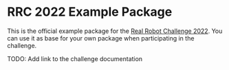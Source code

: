 RRC 2022 Example Package
========================

This is the official example package for the [Real Robot Challenge
2022](https://real-robot-challenge.com).  You can use it as base for your own
package when participating in the challenge.


TODO: Add link to the challenge documentation

